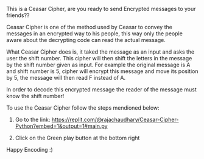 This is a Ceasar Cipher, are you ready to send Encrypted messages to your friends??

Ceasar Cipher is one of the method used by Ceasar to convey the messages in an encrypted way to his people, this way only the people aware about the decrypting code can read the actual message. 

What Ceasar Cipher does is, it taked the message as an input and asks the user the shift number. This cipher will then shift the letters in the message by the shift number given as input. For example the original message is A and shift number is 5, cipher will encrypt this message and move its position by 5, the message will then read F instead of A.

In order to decode this encrypted message the reader of the message must know the shift number!

To use the Ceasar Cipher follow the steps mendioned below:

1. Go to the link: https://replit.com/@rajachaudhary/Ceasar-Cipher-Python?embed=1&output=1#main.py

2. Click on the Green play button at the bottom right

Happy Encoding :)